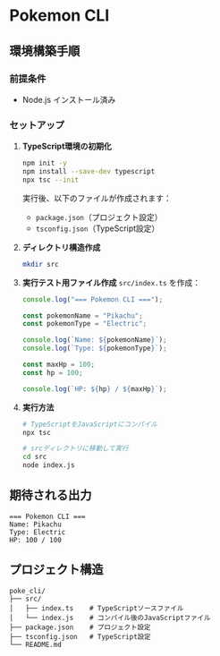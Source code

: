 # Pokemon CLI

## 環境構築手順

### 前提条件
- Node.js インストール済み

### セットアップ
1. **TypeScript環境の初期化**
   ```bash
   npm init -y
   npm install --save-dev typescript
   npx tsc --init
   ```
   
   実行後、以下のファイルが作成されます：
   - `package.json`（プロジェクト設定）
   - `tsconfig.json`（TypeScript設定）

2. **ディレクトリ構造作成**
   ```bash
   mkdir src
   ```

3. **実行テスト用ファイル作成**
   `src/index.ts` を作成：
   ```typescript
   console.log("=== Pokemon CLI ===");

   const pokemonName = "Pikachu";
   const pokemonType = "Electric";

   console.log(`Name: ${pokemonName}`);
   console.log(`Type: ${pokemonType}`);

   const maxHp = 100;
   const hp = 100;

   console.log(`HP: ${hp} / ${maxHp}`);
   ```

4. **実行方法**
   ```bash
   # TypeScriptをJavaScriptにコンパイル
   npx tsc

   # srcディレクトリに移動して実行
   cd src
   node index.js
   ```

## 期待される出力
```
=== Pokemon CLI ===
Name: Pikachu
Type: Electric
HP: 100 / 100
```

## プロジェクト構造
```
poke_cli/
├── src/
│   ├── index.ts    # TypeScriptソースファイル
│   └── index.js    # コンパイル後のJavaScriptファイル
├── package.json    # プロジェクト設定
├── tsconfig.json   # TypeScript設定
└── README.md       
```


